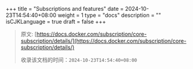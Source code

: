 +++
title = "Subscriptions and features"
date = 2024-10-23T14:54:40+08:00
weight = 1
type = "docs"
description = ""
isCJKLanguage = true
draft = false
+++

> 原文: [https://docs.docker.com/subscription/core-subscription/details/](https://docs.docker.com/subscription/core-subscription/details/)
>
> 收录该文档的时间：`2024-10-23T14:54:40+08:00`
